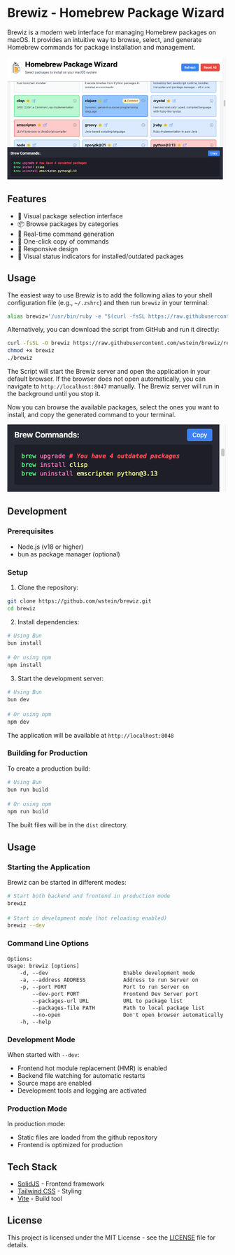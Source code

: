 # Brewiz - Homebrew Package Wizard

Brewiz is a modern web interface for managing Homebrew packages on macOS. It provides an intuitive way to browse, select, and generate Homebrew commands for package installation and management.

[![brewiz screenshot](docs/images/brewiz-small.png)](docs/images/brewiz-full.png)

## Features

- 🎯 Visual package selection interface
- 📦 Browse packages by categories
- 🔄 Real-time command generation
- 🚀 One-click copy of commands
- 💫 Responsive design
- 🎨 Visual status indicators for installed/outdated packages

## Usage

The easiest way to use Brewiz is to add the following alias to your shell configuration file (e.g., `~/.zshrc`) and then run `brewiz` in your terminal:

```bash
alias brewiz='/usr/bin/ruby -e "$(curl -fsSL https://raw.githubusercontent.com/wstein/brewiz/refs/heads/main/brewiz)" --'
```

Alternatively, you can download the script from GitHub and run it directly:

```bash
curl -fsSL -O brewiz https://raw.githubusercontent.com/wstein/brewiz/refs/heads/main/brewiz
chmod +x brewiz
./brewiz
```

The Script will start the Brewiz server and open the application in your default browser. If the browser does not open automatically, you can navigate to `http://localhost:8047` manually. The Brewiz server will run in the background until you stop it.

Now you can browse the available packages, select the ones you want to install, and copy the generated command to your terminal.

![alt text](docs/images/brewiz-cmd.png)

## Development

### Prerequisites

- Node.js (v18 or higher)
- bun as package manager (optional)

### Setup

1. Clone the repository:

```bash
git clone https://github.com/wstein/brewiz.git
cd brewiz
```

2. Install dependencies:

```bash
# Using Bun
bun install

# Or using npm
npm install
```

3. Start the development server:

```bash
# Using Bun
bun dev

# Or using npm
npm dev
```

The application will be available at `http://localhost:8048`

### Building for Production

To create a production build:

```bash
# Using Bun
bun run build

# Or using npm
npm run build
```

The built files will be in the `dist` directory.

## Usage

### Starting the Application

Brewiz can be started in different modes:

```bash
# Start both backend and frontend in production mode
brewiz

# Start in development mode (hot reloading enabled)
brewiz --dev
```

### Command Line Options

```text
Options:
Usage: brewiz [options]
    -d, --dev                        Enable development mode
    -a, --address ADDRESS            Address to run Server on
    -p, --port PORT                  Port to run Server on
        --dev-port PORT              Frontend Dev Server port
        --packages-url URL           URL to package list
        --packages-file PATH         Path to local package list
        --no-open                    Don't open browser automatically
    -h, --help
```

### Development Mode

When started with `--dev`:

- Frontend hot module replacement (HMR) is enabled
- Backend file watching for automatic restarts
- Source maps are enabled
- Development tools and logging are activated

### Production Mode

In production mode:

- Static files are loaded from the github repository
- Frontend is optimized for production

## Tech Stack

- [SolidJS](https://www.solidjs.com/) - Frontend framework
- [Tailwind CSS](https://tailwindcss.com/) - Styling
- [Vite](https://vitejs.dev/) - Build tool

## License

This project is licensed under the MIT License - see the [LICENSE](LICENSE) file for details.
